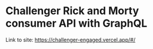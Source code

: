 # Challenger Rick and Morty consumer API with GraphQL

Link to site: https://challenger-engaged.vercel.app/#/